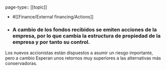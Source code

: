 page-type:: [[topic]]

- #[[Finance/External financing/Actions]]

- ### A cambio de los fondos recibidos se emiten acciones de la empresa, por lo que cambia la estructura de propiedad de la empresa y por tanto su control.

Los nuevos accionistas están dispuestos a asumir un riesgo importante, pero a cambio Esperan unos retornos muy superiores a las alternativas más conservadoras.



